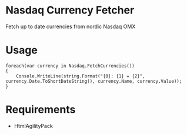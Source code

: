 Nasdaq Currency Fetcher
=======================

Fetch up to date currencies from nordic Nasdaq OMX

Usage
=====
    foreach(var currency in Nasdaq.FetchCurrencies())
    {
        Console.WriteLine(string.Format("{0}: {1} = {2}", currency.Date.ToShortDateString(), currency.Name, currency.Value));
    }

Requirements
============
* HtmlAgilityPack
